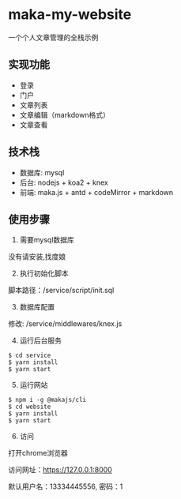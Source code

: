 # maka-my-website

一个个人文章管理的全栈示例

## 实现功能

- 登录
- 门户
- 文章列表
- 文章编辑（markdown格式）
- 文章查看

## 技术栈

- 数据库: mysql
- 后台: nodejs + koa2 + knex 
- 前端: maka.js + antd + codeMirror + markdown

## 使用步骤

1. 需要mysql数据库

没有请安装,找度娘

2. 执行初始化脚本

脚本路径：/service/script/init.sql

3. 数据库配置

修改: /service/middlewares/knex.js

4. 运行后台服务

```
$ cd service
$ yarn install
$ yarn start
```

5. 运行网站

```
$ npm i -g @makajs/cli
$ cd website
$ yarn install
$ yarn start
```

6. 访问

打开chrome浏览器

访问网址：https://127.0.0.1:8000

默认用户名：13334445556, 密码：1



